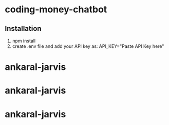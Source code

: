 # coding-money-chatbot
## Installation
1. npm install
2. create .env file and add your API key as:
     API_KEY="Paste API Key here"
# ankaral-jarvis
# ankaral-jarvis
# ankaral-jarvis
